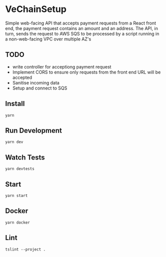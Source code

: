 # VeChainSetup
Simple web-facing API that accepts payment requests from a React front end, the payment request contains an amount and an address. The API, in turn, sends the request to AWS SQS to be processed by a script running in a non-web-facing VPC over multiple AZ's

## TODO

* write controller for acceptiong payment request 
* Implement CORS to ensure only requests from the front end URL will be accepted
* Sanitise incoming data
* Setup and connect to SQS


## Install

```ssh
yarn
```

## Run Development

```ssh
yarn dev
```

## Watch Tests

```ssh
yarn devtests
```

## Start

```ssh
yarn start
```

## Docker

```ssh
yarn docker
```

## Lint

```ssh
tslint --project .
```


